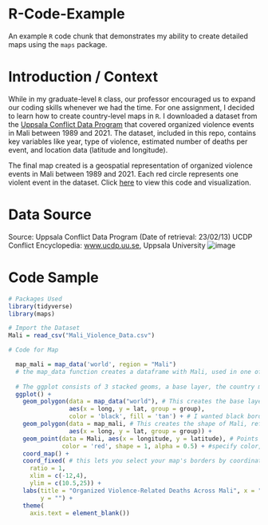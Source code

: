 # R-Code-Example
An example `R` code chunk that demonstrates my ability to create detailed maps using the `maps` package.

# Introduction / Context

While in my graduate-level `R` class, our professor encouraged us to expand our coding skills whenever we had the time. For one assignment, I decided to learn how to create country-level maps in `R`. I downloaded a dataset from the [Uppsala Conflict Data Program](https://ucdp.uu.se/) that covered organized violence events in Mali between 1989 and 2021. The dataset, included in this repo, contains key variables like year, type of violence, estimated number of deaths per event, and location data (latitude and longitude). 

The final map created is a geospatial representation of organized violence events in Mali between 1989 and 2021. Each red circle represents one violent event in the dataset. Click [here](https://jcook125.github.io/R-Code-Example/) to view this code and visualization.

# Data Source

Source: Uppsala Conflict Data Program (Date of retrieval: 23/02/13) UCDP Conflict Encyclopedia: www.ucdp.uu.se, Uppsala University
![image](https://github.com/jcook125/R-Code-Example/assets/123001199/46fa3408-edc4-47c1-912d-c2c6531b30d2)

# Code Sample

```r
# Packages Used
library(tidyverse)
library(maps)

# Import the Dataset
Mali = read_csv("Mali_Violence_Data.csv")

# Code for Map

  map_mali = map_data('world', region = "Mali") 
  # the map_data function creates a dataframe with Mali, used in one of the geoms
  
  # The ggplot consists of 3 stacked geoms, a base layer, the country map, and the points
  ggplot() +
    geom_polygon(data = map_data("world"), # This creates the base layer "world" map
                 aes(x = long, y = lat, group = group),
                 color = 'black', fill = 'tan') + # I wanted black borders and tan countries
    geom_polygon(data = map_mali, # This creates the shape of Mali, referring to the df created
                 aes(x = long, y = lat, group = group)) + 
    geom_point(data = Mali, aes(x = longitude, y = latitude), # Points from the Uppsala df
               color = 'red', shape = 1, alpha = 0.5) + #specify color, shape, transparency
    coord_map() + 
    coord_fixed( # this lets you select your map's borders by coordinates
      ratio = 1,
      xlim = c(-12,4),
      ylim = c(10.5,25)) + 
    labs(title = "Organized Violence-Related Deaths Across Mali", x = "",
         y = "") +
    theme(
      axis.text = element_blank())


```

